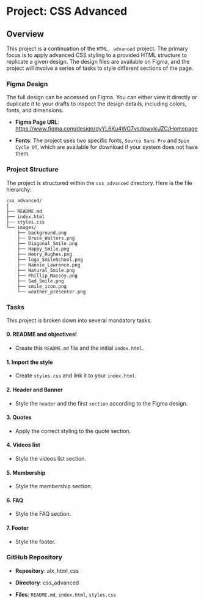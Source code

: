 # Project: CSS Advanced

## Overview

This project is a continuation of the `HTML, advanced` project. The primary focus is to apply advanced CSS styling to a provided HTML structure to replicate a given design. The design files are available on Figma, and the project will involve a series of tasks to style different sections of the page.

### Figma Design

The full design can be accessed on Figma. You can either view it directly or duplicate it to your drafts to inspect the design details, including colors, fonts, and dimensions.

* **Figma Page URL**: https://www.figma.com/design/dyYL6Ku4WG7vsdpwvlcJZC/Homepage

* **Fonts**: The project uses two specific fonts, `Source Sans Pro` and `Spin Cycle OT`, which are available for download if your system does not have them.

### Project Structure

The project is structured within the `css_advanced` directory. Here is the file hierarchy:

```
css_advanced/
│
├── README.md
├── index.html
├── styles.css
└── images/
    ├── background.png
    ├── Bruce_Walters.png
    ├── Diagonal_Smile.png
    ├── Happy_Smile.png
    ├── Henry_Hughes.png
    ├── logo_SmileSchool.png
    ├── Nannie_Lawrence.png
    ├── Natural_Smile.png
    ├── Phillip_Massey.png
    ├── Sad_Smile.png
    ├── smile_icon.png
    └── weather_presenter.png

```

### Tasks

This project is broken down into several mandatory tasks.

#### 0. README and objectives!

* Create this `README.md` file and the initial `index.html`.

#### 1. Import the style

* Create `styles.css` and link it to your `index.html`.

#### 2. Header and Banner

* Style the `header` and the first `section` according to the Figma design.

#### 3. Quotes

* Apply the correct styling to the quote section.

#### 4. Videos list

* Style the videos list section.

#### 5. Membership

* Style the membership section.

#### 6. FAQ

* Style the FAQ section.

#### 7. Footer

* Style the footer.

### GitHub Repository

* **Repository**: alx_html_css

* **Directory**: css_advanced

* **Files**: `README.md`, `index.html`, `styles.css`

